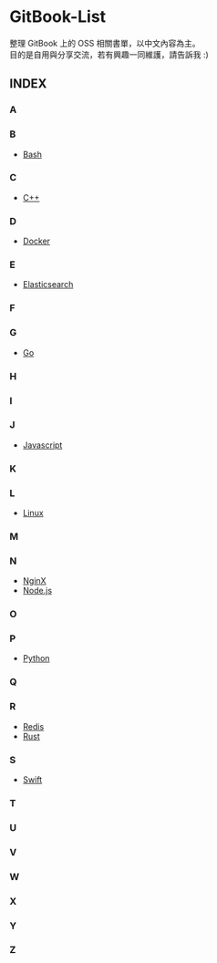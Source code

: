 # GitBook-List

整理 GitBook 上的 OSS 相關書單，以中文內容為主。  
目的是自用與分享交流，若有興趣一同維護，請告訴我 :\)

## INDEX

### A

### B
- [Bash](B/bash.md)

### C
- [C++](C/cpp.md)

### D
- [Docker](D/docker.md)

### E
- [Elasticsearch](E/elasticsearch.md)

### F

### G
- [Go](G/go.md)

### H

### I

### J
- [Javascript](J/javascript.md)

### K

### L
- [Linux](L/linux.md)

### M

### N
- [NginX](N/nginx.md)
- [Node.js](N/node-js.md)

### O

### P
- [Python](P/python.md)

### Q

### R
- [Redis](R/redis.md)
- [Rust](R/rust.md)

### S
- [Swift](S/swift.md)

### T

### U

### V

### W

### X

### Y

### Z
